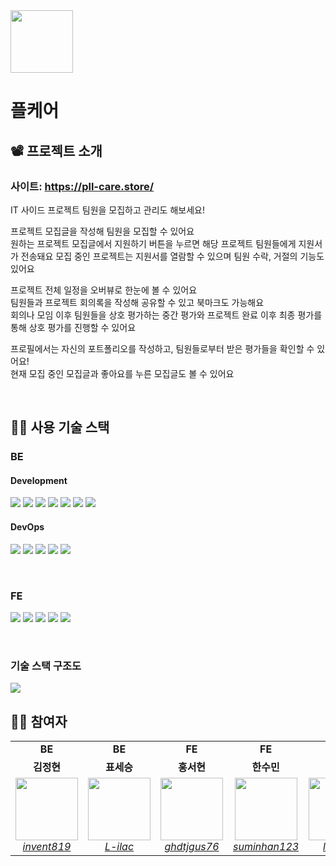 <img src="https://github.com/Pll-Care/Pll-Care/assets/81316050/152e42e0-3025-4a38-8565-7c5ced1d0f5f" width=100>

<br/>

# 플케어

## 📽️ 프로젝트 소개

### 사이트: https://pll-care.store/

IT 사이드 프로젝트 팀원을 모집하고 관리도 해보세요! <br />

프로젝트 모집글을 작성해 팀원을 모집할 수 있어요 <br />
원하는 프로젝트 모집글에서 지원하기 버튼을 누르면 해당 프로젝트 팀원들에게 지원서가 전송돼요
모집 중인 프로젝트는 지원서를 열람할 수 있으며 팀원 수락, 거절의 기능도 있어요 <br />

프로젝트 전체 일정을 오버뷰로 한눈에 볼 수 있어요 <br />
팀원들과 프로젝트 회의록을 작성해 공유할 수 있고 북마크도 가능해요 <br />
회의나 모임 이후 팀원들을 상호 평가하는 중간 평가와 프로젝트 완료 이후 최종 평가를 통해 상호 평가를 진행할 수 있어요 <br />

프로필에서는 자신의 포트폴리오를 작성하고, 팀원들로부터 받은 평가들을 확인할 수 있어요! <br />
현재 모집 중인 모집글과 좋아요를 누른 모집글도 볼 수 있어요

<br />

## 👨‍🔧 사용 기술 스택

### BE

#### Development
<img src="https://img.shields.io/badge/Spring Boot-6DB33F?style=flat-square&logo=springboot&logoColor=white"/> <img src="https://img.shields.io/badge/Spring Security-6DB33F?style=flat-square&logo=springsecurity&logoColor=white"/> <img src="https://img.shields.io/badge/JPA Hibernate-59666C?style=flat-square&logo=hibernate&logoColor=white"/> <img src="https://img.shields.io/badge/QueryDSL-FFA500?style=flat-square&logo=querydsl&logoColor=white"/> <img src="https://img.shields.io/badge/MySQL-4479A1?style=flat-square&logo=mysql&logoColor=white"/> <img src="https://img.shields.io/badge/JSON Web Tokens-000000?style=flat-square&logo=jsonwebtokens&logoColor=white"/> <img src="https://img.shields.io/badge/OAuth2-2ECC40?style=flat-square&logo=oauth2&logoColor=white"/>

#### DevOps
<img src="https://img.shields.io/badge/AWS EC2-FF9900?style=flat-square&logo=amazonec2&logoColor=white"/> <img src="https://img.shields.io/badge/AWS RDS-527FFF?style=flat-square&logo=amazonrds&logoColor=white"/> <img src="https://img.shields.io/badge/AWS S3-569A31?style=flat-square&logo=amazons3&logoColor=white"/> <img src="https://img.shields.io/badge/Docker-2496ED?style=flat-square&logo=docker&logoColor=white"/> <img src="https://img.shields.io/badge/GitHub Actions-2088FF?style=flat-square&logo=githubactions&logoColor=white"/>

<br/>

### FE

<img src="https://img.shields.io/badge/React-61DAFB?style=flat-square&logo=React&logoColor=white"> <img src="https://img.shields.io/badge/Vite-646CFF?style=flat-square&logo=Vite&logoColor=white"> <img src="https://img.shields.io/badge/Redux-764ABC?style=flat-square&logo=Redux&logoColor=white"> <img src="https://img.shields.io/badge/React Query-FF4154?style=flat-square&logo=React Query&logoColor=white"> <img src="https://img.shields.io/badge/Sass-CC6699?style=flat-square&logo=Sass&logoColor=white">

<br/>

### 기술 스택 구조도
<img src="https://github.com/Pll-Care/Pll-Care/assets/81316050/29e7af78-3000-4865-940d-7874433bbc07">

<br />

## 👨‍💻 참여자

<table>
    <tr align="center">
        <td><B>BE<B></td>
        <td><B>BE<B></td>
        <td><B>FE<B></td>
        <td><B>FE<B></td>
        <td><B>FE<B></td>
        <td><B>Designer<B></td>
    </tr>
    <tr align="center">
        <td><B>김정현<B></td>
        <td><B>표세승<B></td>
        <td><B>홍서현<B></td>
        <td><B>한수민<B></td>
        <td><B>신동재<B></td>
        <td><B>김희주<B></td>
    </tr>
    <tr align="center">
        <td>
            <img src="https://github.com/invent819.png?size=100" width="100">
            <br>
            <a href="https://github.com/invent819"><I>invent819</I></a>
        </td>
        <td>
            <img src="https://github.com/L-ilac.png?size=100" width="100">
            <br>
            <a href="https://github.com/L-ilac"><I>L-ilac</I></a>
        </td>
        <td>
            <img src="https://github.com/ghdtjgus76.png?size=100" width="100">
            <br>
            <a href="https://github.com/ghdtjgus76"><I>ghdtjgus76</I></a>
        </td>
        <td>
            <img src="https://github.com/suminhan123.png?size=100" width="100">
            <br>
            <a href="https://github.com/suminhan123"><I>suminhan123</I></a>
        </td>
        <td>
            <img src="https://github.com/lIIIlIIIlIIIl.png?size=100" width="100">
            <br>
            <a href="https://github.com/lIIIlIIIlIIIl"><I>lIIIlIIIlIIIl</I></a>
        </td>
        <td>
            <img src="https://github.com/HJKUNST.png?size=100" width="100"/>
            <br>
            <a href="https://github.com/HJKUNST"><I>HJKUNST</I></a>
        </td>
    </tr>
</table>
